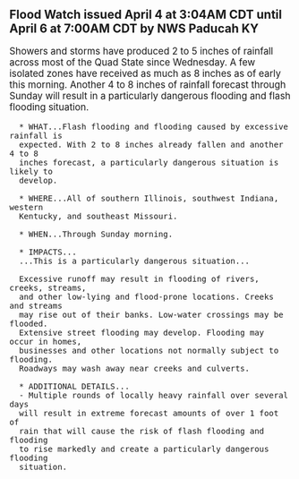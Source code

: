 <p>
   <h2>Flood Watch issued April 4 at 3:04AM CDT until April 6 at 7:00AM CDT by NWS Paducah KY</h2>
   <div style="font-size:120%">Showers and storms have produced 2 to 5 inches of rainfall across
      most of the Quad State since Wednesday. A few isolated zones have
      received as much as 8 inches as of early this morning. Another 4 to
      8 inches of rainfall forecast through Sunday will result in a
      particularly dangerous flooding and flash flooding situation.
      
      * WHAT...Flash flooding and flooding caused by excessive rainfall is
      expected. With 2 to 8 inches already fallen and another 4 to 8
      inches forecast, a particularly dangerous situation is likely to
      develop.
      
      * WHERE...All of southern Illinois, southwest Indiana, western
      Kentucky, and southeast Missouri.
      
      * WHEN...Through Sunday morning.
      
      * IMPACTS...
      ...This is a particularly dangerous situation...
      
      Excessive runoff may result in flooding of rivers, creeks, streams,
      and other low-lying and flood-prone locations. Creeks and streams
      may rise out of their banks. Low-water crossings may be flooded.
      Extensive street flooding may develop. Flooding may occur in homes,
      businesses and other locations not normally subject to flooding.
      Roadways may wash away near creeks and culverts.
      
      * ADDITIONAL DETAILS...
      - Multiple rounds of locally heavy rainfall over several days
      will result in extreme forecast amounts of over 1 foot of
      rain that will cause the risk of flash flooding and flooding
      to rise markedly and create a particularly dangerous flooding
      situation.
   </div>
</p>